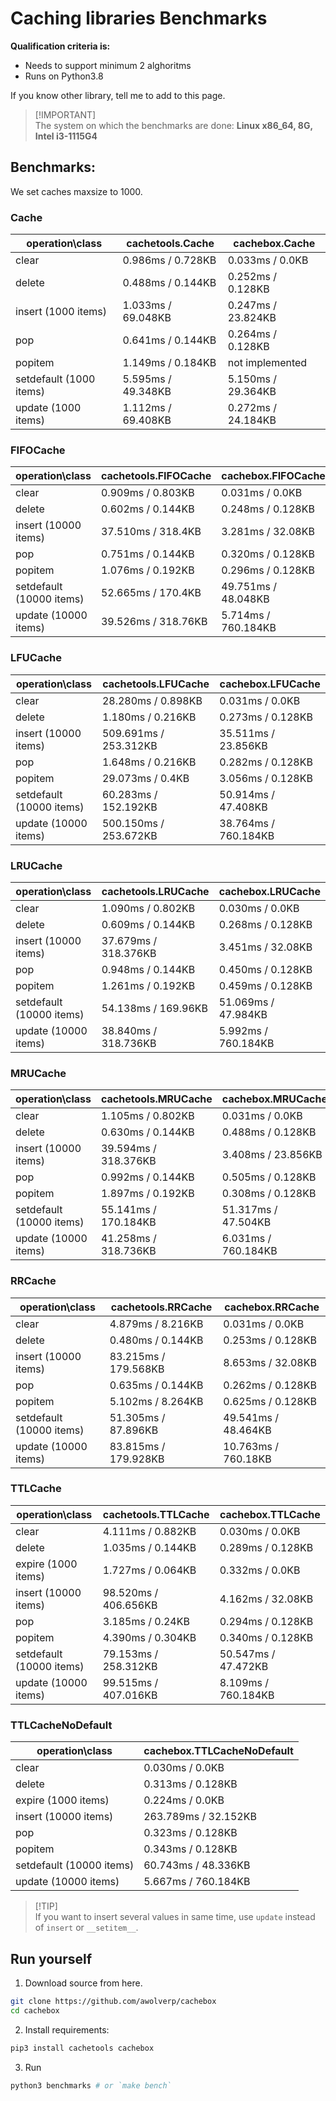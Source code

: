 # Caching libraries Benchmarks
**Qualification criteria is:**
- Needs to support minimum 2 alghoritms
- Runs on Python3.8

If you know other library, tell me to add to this page.

> [!IMPORTANT]\
> The system on which the benchmarks are done: **Linux x86_64, 8G, Intel i3-1115G4**

## Benchmarks:
We set caches maxsize to 1000.

### Cache
| operation\class         | cachetools.Cache   | cachebox.Cache     |
| ----------------------- | ------------------ | ------------------ |
| clear                   | 0.986ms / 0.728KB  | 0.033ms / 0.0KB    |
| delete                  | 0.488ms / 0.144KB  | 0.252ms / 0.128KB  |
| insert (1000 items)     | 1.033ms / 69.048KB | 0.247ms / 23.824KB |
| pop                     | 0.641ms / 0.144KB  | 0.264ms / 0.128KB  |
| popitem                 | 1.149ms / 0.184KB  | not implemented    |
| setdefault (1000 items) | 5.595ms / 49.348KB | 5.150ms / 29.364KB |
| update (1000 items)     | 1.112ms / 69.408KB | 0.272ms / 24.184KB |


### FIFOCache
| operation\class         | cachetools.FIFOCache | cachebox.FIFOCache |
| ----------------------- | -------------------- | ------------------ |
| clear                   | 0.909ms / 0.803KB    | 0.031ms / 0.0KB    |
| delete                  | 0.602ms / 0.144KB    | 0.248ms / 0.128KB  |
| insert (10000 items)    | 37.510ms / 318.4KB   | 3.281ms / 32.08KB  |
| pop                     | 0.751ms / 0.144KB    | 0.320ms / 0.128KB  |
| popitem                 | 1.076ms / 0.192KB    | 0.296ms / 0.128KB  |
| setdefault (10000 items)| 52.665ms / 170.4KB   | 49.751ms / 48.048KB|
| update (10000 items)    | 39.526ms / 318.76KB  | 5.714ms / 760.184KB|


### LFUCache
| operation\class         | cachetools.LFUCache  | cachebox.LFUCache  |
| ----------------------- | -------------------- | ------------------ |
| clear                   | 28.280ms / 0.898KB   | 0.031ms / 0.0KB    |
| delete                  | 1.180ms / 0.216KB    | 0.273ms / 0.128KB  |
| insert (10000 items)    | 509.691ms / 253.312KB| 35.511ms / 23.856KB|
| pop                     | 1.648ms / 0.216KB    | 0.282ms / 0.128KB  |
| popitem                 | 29.073ms / 0.4KB     | 3.056ms / 0.128KB  |
| setdefault (10000 items)| 60.283ms / 152.192KB | 50.914ms / 47.408KB|
| update (10000 items)    | 500.150ms / 253.672KB| 38.764ms / 760.184KB|


### LRUCache
| operation\class         | cachetools.LRUCache  | cachebox.LRUCache  |
| ----------------------- | -------------------- | ------------------ |
| clear                   | 1.090ms / 0.802KB    | 0.030ms / 0.0KB    |
| delete                  | 0.609ms / 0.144KB    | 0.268ms / 0.128KB  |
| insert (10000 items)    | 37.679ms / 318.376KB | 3.451ms / 32.08KB  |
| pop                     | 0.948ms / 0.144KB    | 0.450ms / 0.128KB  |
| popitem                 | 1.261ms / 0.192KB    | 0.459ms / 0.128KB  |
| setdefault (10000 items)| 54.138ms / 169.96KB  | 51.069ms / 47.984KB|
| update (10000 items)    | 38.840ms / 318.736KB | 5.992ms / 760.184KB|


### MRUCache
| operation\class         | cachetools.MRUCache  | cachebox.MRUCache  |
| ----------------------- | -------------------- | ------------------ |
| clear                   | 1.105ms / 0.802KB    | 0.031ms / 0.0KB    |
| delete                  | 0.630ms / 0.144KB    | 0.488ms / 0.128KB  |
| insert (10000 items)    | 39.594ms / 318.376KB | 3.408ms / 23.856KB |
| pop                     | 0.992ms / 0.144KB    | 0.505ms / 0.128KB  |
| popitem                 | 1.897ms / 0.192KB    | 0.308ms / 0.128KB  |
| setdefault (10000 items)| 55.141ms / 170.184KB | 51.317ms / 47.504KB|
| update (10000 items)    | 41.258ms / 318.736KB | 6.031ms / 760.184KB|


### RRCache
| operation\class         | cachetools.RRCache  | cachebox.RRCache  |
| ----------------------- | -------------------- | ------------------ |
| clear                   | 4.879ms / 8.216KB    | 0.031ms / 0.0KB    |
| delete                  | 0.480ms / 0.144KB    | 0.253ms / 0.128KB  |
| insert (10000 items)    | 83.215ms / 179.568KB | 8.653ms / 32.08KB  |
| pop                     | 0.635ms / 0.144KB    | 0.262ms / 0.128KB  |
| popitem                 | 5.102ms / 8.264KB    | 0.625ms / 0.128KB  |
| setdefault (10000 items)| 51.305ms / 87.896KB  | 49.541ms / 48.464KB|
| update (10000 items)    | 83.815ms / 179.928KB | 10.763ms / 760.18KB|


### TTLCache
| operation\class         | cachetools.TTLCache  | cachebox.TTLCache  |
| ----------------------- | -------------------- | ------------------ |
| clear                   | 4.111ms / 0.882KB    | 0.030ms / 0.0KB    |
| delete                  | 1.035ms / 0.144KB    | 0.289ms / 0.128KB  |
| expire (1000 items)     | 1.727ms / 0.064KB    | 0.332ms / 0.0KB    |
| insert (10000 items)    | 98.520ms / 406.656KB | 4.162ms / 32.08KB  |
| pop                     | 3.185ms / 0.24KB     | 0.294ms / 0.128KB  |
| popitem                 | 4.390ms / 0.304KB    | 0.340ms / 0.128KB  |
| setdefault (10000 items)| 79.153ms / 258.312KB | 50.547ms / 47.472KB|
| update (10000 items)    | 99.515ms / 407.016KB | 8.109ms / 760.184KB|


### TTLCacheNoDefault
| operation\class         | cachebox.TTLCacheNoDefault  |
| ----------------------- | --------------------------- |
| clear                   | 0.030ms / 0.0KB             |
| delete                  | 0.313ms / 0.128KB           |
| expire (1000 items)     | 0.224ms / 0.0KB             |
| insert (10000 items)    | 263.789ms / 32.152KB        |
| pop                     | 0.323ms / 0.128KB           |
| popitem                 | 0.343ms / 0.128KB           |
| setdefault (10000 items)| 60.743ms / 48.336KB         |
| update (10000 items)    | 5.667ms / 760.184KB         |

> [!TIP]\
> If you want to insert several values in same time, use `update` instead of `insert` or `__setitem__`.

## Run yourself
1. Download source from here.
```sh
git clone https://github.com/awolverp/cachebox
cd cachebox
```

2. Install requirements:
```sh
pip3 install cachetools cachebox
```

3. Run
```sh
python3 benchmarks # or `make bench`
```
